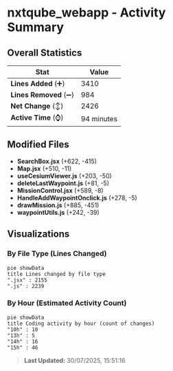 # nxtqube_webapp - Activity Summary 

## Overall Statistics

| Stat                   | Value                                                             |
| ---------------------- | ----------------------------------------------------------------- |
| **Lines Added** (➕)   | 3410                                          |
| **Lines Removed** (➖) | 984                                        |
| **Net Change** (↕)    | 2426                |
| **Active Time** (⌚)   | 94 minutes |


## Modified Files
- **SearchBox.jsx** (+622, -415)
- **Map.jsx** (+510, -11)
- **useCesiumViewer.js** (+203, -50)
- **deleteLastWaypoint.js** (+81, -5)
- **MissionControl.jsx** (+589, -8)
- **HandleAddWaypointOnclick.js** (+278, -5)
- **drawMission.js** (+885, -451)
- **waypointUtils.js** (+242, -39)

## Visualizations

### By File Type (Lines Changed)

```mermaid
pie showData
title Lines changed by file type
".jsx" : 2155
".js" : 2239
```

### By Hour (Estimated Activity Count)

```mermaid
pie showData
title Coding activity by hour (count of changes)
"10h" : 10
"13h" : 5
"14h" : 16
"15h" : 46
```


> **Last Updated:** 30/07/2025, 15:51:16